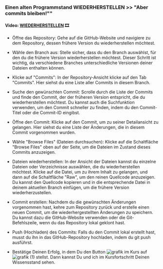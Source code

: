 ### **Einen alten Programmstand WIEDERHERSTELLEN >> "Aber commits bleiben!""**

#### **Video:**  [WIEDERHERSTELLEN](https://maxeythschulede-my.sharepoint.com/:v:/g/personal/schwaiger_max-eyth-schule_de1/EWjdZ131Fz1Hh0SjxM0Xr7QB3ZD9BmdXy4XakDRAofhw4g?e=nFrrHg) 🎞

- Öffne das Repository: Gehe auf die GitHub-Website und navigiere zu dem Repository, dessen frühere Version du wiederherstellen möchtest.

- Wähle den Branch aus: Stelle sicher, dass du den Branch auswählst, für den du die frühere Version wiederherstellen möchtest. Dieser Schritt ist wichtig, da verschiedene Branches unterschiedliche Versionen deiner Dateien enthalten können.

- Klicke auf "Commits": In der Repository-Ansicht klicke auf den Tab "Commits". Hier siehst du eine Liste aller Commits in diesem Branch.

- Suche den gewünschten Commit: Scrolle durch die Liste der Commits und finde den Commit, der der früheren Version entspricht, die du wiederherstellen möchtest. Du kannst auch die Suchfunktion verwenden, um den Commit schneller zu finden, indem du den Commit-Titel oder die Commit-ID eingibst.

- Öffne den Commit: Klicke auf den Commit, um zu seiner Detailansicht zu gelangen. Hier siehst du eine Liste der Änderungen, die in diesem Commit vorgenommen wurden.

- Wähle "Browse Files" (Dateien durchsuchen): Klicke auf die Schaltfläche "Browse Files" oben auf der Seite, um die Dateien im Zustand dieses Commits anzuzeigen.

- Dateien wiederherstellen: In der Ansicht der Dateien kannst du einzelne Dateien oder Verzeichnisse auswählen, die du wiederherstellen möchtest. Klicke auf die Datei, um zu ihrem Inhalt zu gelangen, und dann auf die Schaltfläche "Raw", um den reinen Quellcode anzuzeigen. Du kannst den Quellcode kopieren und in die entsprechende Datei in deinem aktuellen Branch einfügen, um die frühere Version wiederherzustellen.

- Commit erstellen: Nachdem du die gewünschten Änderungen vorgenommen hast, kehre zum Repository zurück und erstelle einen neuen Commit, um die wiederhergestellten Änderungen zu speichern. Du kannst dazu die GitHub-Website verwenden oder die Git-Befehlszeile, wenn du das Repository lokal geklont hast.

- Push (Hochladen) des Commits: Falls du den Commit lokal erstellt hast, musst du ihn in das GitHub-Repository hochladen, indem du git push ausführst.

-   Bestätige Deinen Erfolg, in dem Du den Button ![grafik](https://user-images.githubusercontent.com/78038701/230964845-fc4ace3c-7f16-40ad-8ba1-280b6795fa56.png)
im Kurs auf ![grafik (1)](https://user-images.githubusercontent.com/78038701/230964881-356a6d1e-bd72-4c26-aab5-03a17033ba67.png)
stellst. Dann kannst Du und ich im Kursfortschritt Deinen Wissensstand sehen.

